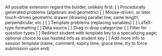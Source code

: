 All possible extension regard the builder, unlikely first:
[ ] Procedurally generated problems (algebraic and geometric)
[ ] Mouse-driven, or later touch-driven geometric drawer (drawing parallel line, same length, perpendicular, etc.)
[ ] Template problems (replacing variables)
[ ] LaTeX-type formatting
[ ] Data source
[ ] Drag-n-drop categorizer
[ ] Filter for question types
[ ] Redirect student with template key to a specializing page; optional choice to use hashed info as student key 
[ ] Add more info to session template (name, comment, expiry time, grace time, try to force submission upon end)

